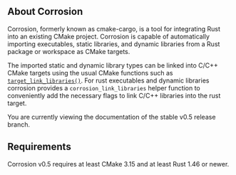 ## About Corrosion

Corrosion, formerly known as cmake-cargo, is a tool for integrating Rust into an existing CMake
project. Corrosion is capable of automatically importing executables, static libraries, and
dynamic libraries from a Rust package or workspace as CMake targets.

The imported static and dynamic library types can be linked into C/C++ CMake targets using the usual
CMake functions such as [`target_link_libraries()`].
For rust executables and dynamic libraries corrosion provides a `corrosion_link_libraries`
helper function to conveniently add the necessary flags to link C/C++ libraries into
the rust target.

You are currently viewing the documentation of the stable v0.5 release branch.

[`target_link_libraries()`]: https://cmake.org/cmake/help/latest/command/target_link_libraries.html

## Requirements

Corrosion v0.5 requires at least CMake 3.15 and at least Rust 1.46 or newer.